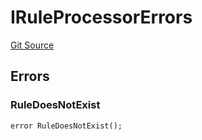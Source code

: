 # IRuleProcessorErrors
[Git Source](https://github.com/thrackle-io/rules-protocol/blob/108c58e2bb8e5c2e5062cebb48a41dcaadcbfcd8/src/interfaces/IErrors.sol)


## Errors
### RuleDoesNotExist

```solidity
error RuleDoesNotExist();
```

